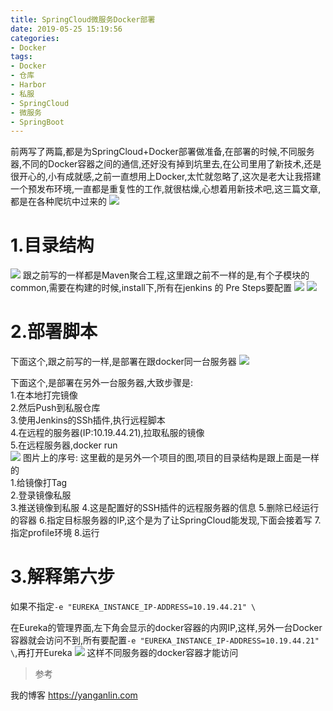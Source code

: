 ```yaml
---
title: SpringCloud微服务Docker部署
date: 2019-05-25 15:19:56
categories: 
- Docker
tags: 
- Docker
- 仓库
- Harbor
- 私服
- SpringCloud
- 微服务
- SpringBoot
---
```

前两写了两篇,都是为SpringCloud+Docker部署做准备,在部署的时候,不同服务器,不同的Docker容器之间的通信,还好没有掉到坑里去,在公司里用了新技术,还是很开心的,小有成就感,之前一直想用上Docker,太忙就忽略了,这次是老大让我搭建一个预发布环境,一直都是重复性的工作,就很枯燥,心想着用新技术吧,这三篇文章,都是在各种爬坑中过来的
![](https://blog-anthony.s3-ap-northeast-1.amazonaws.com/blog/copy_20201213154151.png)
<!-- more -->

# 1.目录结构
![](https://blog-anthony.s3-ap-northeast-1.amazonaws.com/blog/copy_20201213154159.png)
跟之前写的一样都是Maven聚合工程,这里跟之前不一样的是,有个子模块的common,需要在构建的时候,install下,所有在jenkins 的 Pre Steps要配置
![](https://blog-anthony.s3-ap-northeast-1.amazonaws.com/blog/copy_20201213154207.png)
![](https://blog-anthony.s3-ap-northeast-1.amazonaws.com/blog/copy_20201213154215.png)

# 2.部署脚本
下面这个,跟之前写的一样,是部署在跟docker同一台服务器
![](https://blog-anthony.s3-ap-northeast-1.amazonaws.com/blog/copy_20201213154222.png)

下面这个,是部署在另外一台服务器,大致步骤是:  
1.在本地打完镜像  
2.然后Push到私服仓库  
3.使用Jenkins的SSh插件,执行远程脚本  
4.在远程的服务器(IP:10.19.44.21),拉取私服的镜像  
5.在远程服务器,docker run  
![](https://blog-anthony.s3-ap-northeast-1.amazonaws.com/blog/copy_20201213154229.png)
图片上的序号:
这里截的是另外一个项目的图,项目的目录结构是跟上面是一样的  
1.给镜像打Tag  
2.登录镜像私服  
3.推送镜像到私服
4.这是配置好的SSH插件的远程服务器的信息
5.删除已经运行的容器
6.指定目标服务器的IP,这个是为了让SpringCloud能发现,下面会接着写
7.指定profile环境
8.运行

# 3.解释第六步
如果不指定`-e "EUREKA_INSTANCE_IP-ADDRESS=10.19.44.21" \`

在Eureka的管理界面,左下角会显示的docker容器的内网IP,这样,另外一台Docker容器就会访问不到,所有要配置`-e "EUREKA_INSTANCE_IP-ADDRESS=10.19.44.21" \`,再打开Eureka
![](https://blog-anthony.s3-ap-northeast-1.amazonaws.com/blog/copy_20201213154242.png)
这样不同服务器的docker容器才能访问

>  参考  

我的博客 https://yanganlin.com
